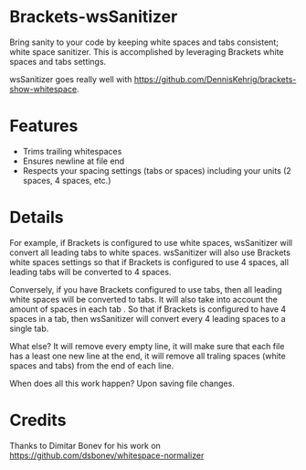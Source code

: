 Brackets-wsSanitizer
========
Bring sanity to your code by keeping white spaces and tabs consistent; white space sanitizer. This is accomplished by leveraging Brackets white spaces and tabs settings.

wsSanitizer goes really well with https://github.com/DennisKehrig/brackets-show-whitespace.

Features
=======
* Trims trailing whitespaces
* Ensures newline at file end
* Respects your spacing settings (tabs or spaces) including your units (2 spaces, 4 spaces, etc.)

Details
=======
For example, if Brackets is configured to use white spaces, wsSanitizer will convert all leading tabs to white spaces. wsSanitizer will also use Brackets white spaces settings so that if Brackets is configured to use 4 spaces, all leading tabs will be converted to 4 spaces.

Conversely, if you have Brackets configured to use tabs, then all leading white spaces will be converted to tabs. It will also take into account the amount of spaces in each tab . So that if Brackets is configured to have 4 spaces in a tab, then wsSanitizer will convert every 4 leading spaces to a single tab.

What else? It will remove every empty line, it will make sure that each file has a least one new line at the end, it will remove all traling spaces (white spaces and tabs) from the end of each line.

When does all this work happen? Upon saving file changes.

Credits
=======

Thanks to Dimitar Bonev for his work on https://github.com/dsbonev/whitespace-normalizer

